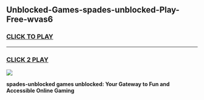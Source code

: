 
## Unblocked-Games-spades-unblocked-Play-Free-wvas6
<h3>
<a href="https://premium76.site?title=spades-unblocked&ref=23A">CLICK TO PLAY</a></h3>
<hr>

<h3>
<a href="https://premium76.site?title=spades-unblocked&ref=23A">CLICK 2 PLAY</a>
  
</h3>

<a href="https://premium76.site?title=spades-unblocked&ref=23A"><img src="https://clearcache.store/games.png"></a>


**spades-unblocked games unblocked: Your Gateway to Fun and Accessible Online Gaming**
